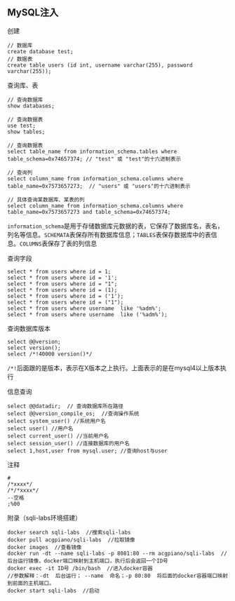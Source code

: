 ## MySQL注入

创建
```
// 数据库
create database test;
// 数据表
create table users (id int, username varchar(255), password varchar(255));
```

查询库、表
```
// 查询数据库
show databases;

// 查询数据表
use test;
show tables;

// 查询数据表
select table_name from information_schema.tables where table_schema=0x74657374; // "test" 或 "test"的十六进制表示

// 查询列
select column_name from information_schema.columns where table_name=0x7573657273;  // "users" 或 "users"的十六进制表示

// 具体查询某数据库、某表的列
select column_name from information_schema.columns where table_name=0x7573657273 and table_schema=0x74657374;
```
`information_schema`是用于存储数据库元数据的表，它保存了数据库名，表名，列名等信息。`SCHEMATA`表保存所有数据库信息；`TABLES`表保存数据库中的表信息。`COLUMNS`表保存了表的列信息

查询字段
```
select * from users where id = 1;
select * from users where id = '1';
select * from users where id = "1";
select * from users where id = (1);
select * from users where id = ('1');
select * from users where id = ("1");
select * from users where username  like '%adm%';
select * from users where username  like ('%adm%');
```

查询数据库版本
```
select @@version;
select version();
select /*!40000 version()*/
```
`/*!`后面跟的是版本，表示在X版本之上执行。上面表示的是在mysql4以上版本执行

信息查询
```
select @@datadir;  // 查询数据库所在路径
select @@version_compile_os;  //查询操作系统
select system_user() //系统用户名 
select user() //用户名 
select current_user() //当前用户名 
select session_user() //连接数据库的用户名
select 1,host,user from mysql.user; //查询host与user

```

注释
```
# 
/*xxxx*/  
/*/*xxxx*/
--空格
;%00
```



附录（sqli-labs环境搭建）
```
docker search sqli-labs  //搜索sqli-labs
docker pull acgpiano/sqli-labs  //拉取镜像
docker images  //查看镜像
docker run -dt --name sqli-labs -p 8081:80 --rm acgpiano/sqli-labs  //后台运行镜像，docker端口映射到主机端口，执行后会返回一个ID号
docker exec -it ID号 /bin/bash  //进入docker容器
//参数解释：-dt  后台运行； --name  命名；-p 80:80  将后面的docker容器端口映射到前面的主机端口。
docker start sqli-labs  //启动
```



